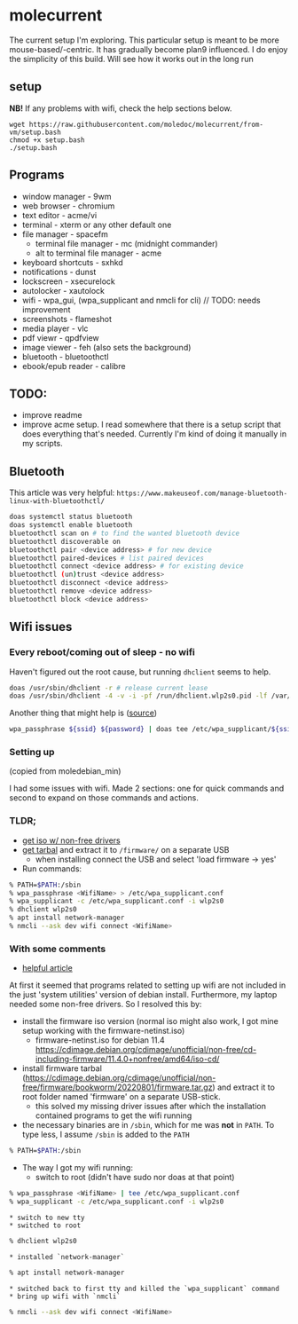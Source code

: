 
# molecurrent

The current setup I'm exploring.
This particular setup is meant to be more mouse-based/-centric.
It has gradually become plan9 influenced.
I do enjoy the simplicity of this build.
Will see how it works out in the long run

## setup 

**NB!** If any problems with wifi, check the help sections below.

```{.sh}
wget https://raw.githubusercontent.com/moledoc/molecurrent/from-vm/setup.bash
chmod +x setup.bash
./setup.bash
```

## Programs

* window manager - 9wm
* web browser - chromium
* text editor - acme/vi
* terminal - xterm or any other default one
* file manager - spacefm
	* terminal file manager - mc (midnight commander)
	* alt to terminal file manager - acme
* keyboard shortcuts - sxhkd
* notifications - dunst
* lockscreen - xsecurelock
* autolocker - xautolock
* wifi - wpa_gui, (wpa_supplicant and nmcli for cli) // TODO: needs improvement
* screenshots - flameshot
* media player - vlc
* pdf viewr - qpdfview
* image viewer - feh (also sets the background)
* bluetooth - bluetoothctl
* ebook/epub reader - calibre


## TODO:

- improve readme
- improve acme setup. I read somewhere that there is a setup script that does everything that's needed. Currently I'm kind of doing it manually in my scripts.

## Bluetooth

This article was very helpful: `https://www.makeuseof.com/manage-bluetooth-linux-with-bluetoothctl/`

```sh
doas systemctl status bluetooth
doas systemctl enable bluetooth
bluetoothctl scan on # to find the wanted bluetooth device
bluetoothctl discoverable on
bluetoothctl pair <device address> # for new device
bluetoothctl paired-devices # list paired devices
bluetoothctl connect <device address> # for existing device
bluetoothctl (un)trust <device address>
bluetoothctl disconnect <device address>
bluetoothctl remove <device address>
bluetoothctl block <device address>
```

## Wifi issues

### Every reboot/coming out of sleep - no wifi

Haven't figured out the root cause, but running `dhclient` seems to help.

```sh
doas /usr/sbin/dhclient -r # release current lease
doas /usr/sbin/dhclient -4 -v -i -pf /run/dhclient.wlp2s0.pid -lf /var/lib/dhcp/dhclient.wlp2s0.leases -I -df /var/lib/dhcp/dhclient6.wlp2s0.leases wlp2s0
```

Another thing that might help is ([source](https://www.linuxquestions.org/questions/linux-networking-3/returning-wifi-and-dhclient-after-suspend-4175552061/))

```sh
wpa_passphrase ${ssid} ${password} | doas tee /etc/wpa_supplicant/${ssid}.conf
```

### Setting up

(copied from moledebian\_min)

I had some issues with wifi. Made 2 sections: one for quick commands and second to expand on those commands and actions.

### TLDR;

* [get iso w/ non-free drivers](https://cdimage.debian.org/cdimage/unofficial/non-free/cd-including-firmware/11.4.0+nonfree/amd64/iso-cd/)
* [get tarbal](https://cdimage.debian.org/cdimage/unofficial/non-free/firmware/bookworm/20220801/firmware.tar.gz) and extract it to `/firmware/` on a separate USB
	* when installing connect the USB and select 'load firmware -> yes'
* Run commands:
```sh
% PATH=$PATH:/sbin
% wpa_passphrase <WifiName> > /etc/wpa_supplicant.conf
% wpa_supplicant -c /etc/wpa_supplicant.conf -i wlp2s0
% dhclient wlp2s0
% apt install network-manager
% nmcli --ask dev wifi connect <WifiName>
```

### With some comments

* [helpful article](https://linuxhint.com/remove_characters_string_bash/)

At first it seemed that programs related to setting up wifi are not included in the just 'system utilities' version of debian install.
Furthermore, my laptop needed some non-free drivers.
So I resolved this by:
* install the firmware iso version (normal iso might also work, I got mine setup working with the firmware-netinst.iso)
	* firmware-netinst.iso for debian 11.4 https://cdimage.debian.org/cdimage/unofficial/non-free/cd-including-firmware/11.4.0+nonfree/amd64/iso-cd/
* install firmware tarbal (https://cdimage.debian.org/cdimage/unofficial/non-free/firmware/bookworm/20220801/firmware.tar.gz) and extract it to root folder named 'firmware' on a separate USB-stick.
	* this solved my missing driver issues after which the installation contained programs to get the wifi running
* the necessary binaries are in `/sbin`, which for me was **not** in `PATH`. To type less, I assume `/sbin` is added to the `PATH`
```sh
% PATH=$PATH:/sbin
```
* The way I got my wifi running:
	* switch to root (didn't have sudo nor doas at that point)
```sh
% wpa_passphrase <WifiName> | tee /etc/wpa_supplicant.conf
% wpa_supplicant -c /etc/wpa_supplicant.conf -i wlp2s0
```
	* switch to new tty
	* switched to root
```sh
% dhclient wlp2s0
```
	* installed `network-manager`
```sh
% apt install network-manager
```
	* switched back to first tty and killed the `wpa_supplicant` command
	* bring up wifi with `nmcli`
```sh
% nmcli --ask dev wifi connect <WifiName>
```
